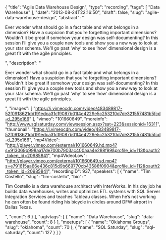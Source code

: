 {
  "title": "Agile Data Warehouse Design",
  "type": "recording",
  "tags": [
    "Data Warehouse"
  ],
  "date": "2013-08-24T22:16:50",
  "draft": false,
  "slug": "agile-data-warehouse-design",
  "abstract": "<p>Ever wonder what should go in a fact table and what belongs in a dimension? Have a suspicion that you’re forgetting important dimensions? Wouldn't it be great if somehow your design was self-documenting? In this session I’ll give you a couple new tools and show you a new way to look at your star schema. We’ll go past ‘why’ to see ‘how’ dimensional design is a great fit with the agile principles.</p>",
  "description": "<p>Ever wonder what should go in a fact table and what belongs in a dimension? Have a suspicion that you’re forgetting important dimensions? Wouldn't it be great if somehow your design was self-documenting? In this session I’ll give you a couple new tools and show you a new way to look at your star schema. We’ll go past ‘why’ to see ‘how’ dimensional design is a great fit with the agile principles.</p>",
  "images": [
    "https://i.vimeocdn.com/video/483489817-52f0918621dd191edca31c19087b01f4e4229e5c253210d7de321557481b5fcd-d_295x166"
  ],
  "vimeo": "101660649",
  "moreinfo": "http://www.sqlsaturday.com/viewsession.aspx?sat=223&sessionid=16311",
  "thumbnail": "https://i.vimeocdn.com/video/483489817-52f0918621dd191edca31c19087b01f4e4229e5c253210d7de321557481b5fcd-d_295x166",
  "mp4Video": "http://player.vimeo.com/external/101660649.hd.mp4?s=913069b998aa17de700b7903ac400aaa4e288f99&profile_id=113&oauth2_token_id=20985841",
  "mp4VideoLow": "http://player.vimeo.com/external/101660649.sd.mp4?s=e791615aa66e436c815d9b669770cb43586f0904&profile_id=112&oauth2_token_id=20985841",
  "recordingID": 937,
  "speakers": [
    {
      "name": "Tim Costello",
      "slug": "tim-costello",
      "bio": "<p>Tim Costello is a data warehouse architect with InterWorks. In his day job he builds data warehouses, writes and optimizes ETL systems with SQL Server Integration Services and teaches Tableau classes. When he’s not working he can often be found riding his bicycle in circles around DFW airport in Dallas Texas.</p>",
      "count": 6
    }
  ],
  "ugtvtags": [
    {
      "name": "Data Warehouse",
      "slug": "data-warehouse",
      "count": 8
    }
  ],
  "meetups": [
    {
      "name": "Oklahoma Groups",
      "slug": "oklahoma",
      "count": 70
    },
    {
      "name": "SQL Saturday",
      "slug": "sql-saturday",
      "count": 127
    }
  ]
}